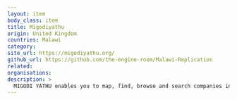 ```yaml
---
layout: item
body_class: item
title: Migodiyathu
origin: United Kingdom
countries: Malawi
category: 
site_url: https://migodiyathu.org/
github_url: https://github.com/the-engine-room/Malawi-Replication
related: 
organisations: 
description: >
  MIGODI YATHU enables you to map, find, browse and search companies involved in exploring and extracting Malawi’s minerals.
---
```

